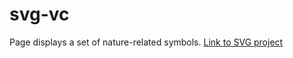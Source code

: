 # svg-vc

Page displays a set of nature-related symbols.
[Link to SVG project](http://i6.cims.nyu.edu/~cz786/dotw/svg/)
